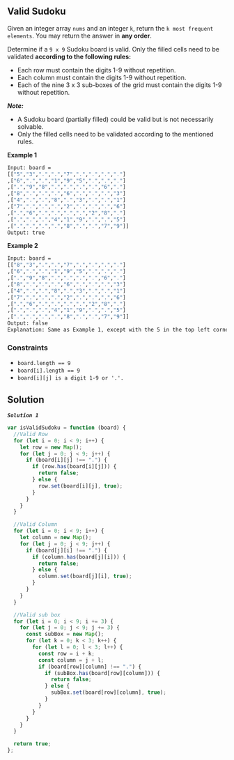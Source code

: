 ## Valid Sudoku

Given an integer array `nums` and an integer `k`, return the `k most frequent elements`. You may return the answer in **any order**.

Determine if a `9 x 9` Sudoku board is valid. Only the filled cells need to be validated **according to the following rules:**

- Each row must contain the digits 1-9 without repetition.
- Each column must contain the digits 1-9 without repetition.
- Each of the nine 3 x 3 sub-boxes of the grid must contain the digits 1-9 without repetition.

**_Note:_**

- A Sudoku board (partially filled) could be valid but is not necessarily solvable.
- Only the filled cells need to be validated according to the mentioned rules.

**Example 1**

```bash
Input: board =
[["5","3",".",".","7",".",".",".","."]
,["6",".",".","1","9","5",".",".","."]
,[".","9","8",".",".",".",".","6","."]
,["8",".",".",".","6",".",".",".","3"]
,["4",".",".","8",".","3",".",".","1"]
,["7",".",".",".","2",".",".",".","6"]
,[".","6",".",".",".",".","2","8","."]
,[".",".",".","4","1","9",".",".","5"]
,[".",".",".",".","8",".",".","7","9"]]
Output: true
```

**Example 2**

```bash
Input: board =
[["8","3",".",".","7",".",".",".","."]
,["6",".",".","1","9","5",".",".","."]
,[".","9","8",".",".",".",".","6","."]
,["8",".",".",".","6",".",".",".","3"]
,["4",".",".","8",".","3",".",".","1"]
,["7",".",".",".","2",".",".",".","6"]
,[".","6",".",".",".",".","2","8","."]
,[".",".",".","4","1","9",".",".","5"]
,[".",".",".",".","8",".",".","7","9"]]
Output: false
Explanation: Same as Example 1, except with the 5 in the top left corner being modified to 8. Since there are two 8's in the top left 3x3 sub-box, it is invalid.
```

### Constraints

- `board.length == 9`
- `board[i].length == 9`
- `board[i][j] is a digit 1-9 or '.'.`

## Solution

**_`Solution 1`_**

```javascript
var isValidSudoku = function (board) {
  //Valid Row
  for (let i = 0; i < 9; i++) {
    let row = new Map();
    for (let j = 0; j < 9; j++) {
      if (board[i][j] !== ".") {
        if (row.has(board[i][j])) {
          return false;
        } else {
          row.set(board[i][j], true);
        }
      }
    }
  }

  //Valid Column
  for (let i = 0; i < 9; i++) {
    let column = new Map();
    for (let j = 0; j < 9; j++) {
      if (board[j][i] !== ".") {
        if (column.has(board[j][i])) {
          return false;
        } else {
          column.set(board[j][i], true);
        }
      }
    }
  }

  //Valid sub box
  for (let i = 0; i < 9; i += 3) {
    for (let j = 0; j < 9; j += 3) {
      const subBox = new Map();
      for (let k = 0; k < 3; k++) {
        for (let l = 0; l < 3; l++) {
          const row = i + k;
          const column = j + l;
          if (board[row][column] !== ".") {
            if (subBox.has(board[row][column])) {
              return false;
            } else {
              subBox.set(board[row][column], true);
            }
          }
        }
      }
    }
  }

  return true;
};
```
